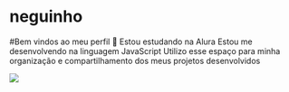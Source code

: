 # neguinho

#Bem vindos ao meu perfil 🍓 Estou estudando na Alura Estou me desenvolvendo na linguagem JavaScript Utilizo esse espaço para minha organização e compartilhamento dos meus projetos desenvolvidos 

![](https://media1.tenor.com/m/lXCKBwWBR3YAAAAC/tom-y-jerry-tom-and-jerry.gif)
